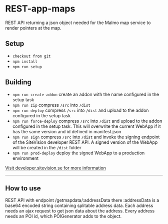 # REST-app-maps
REST API returning a json object needed for the Malmo map service to render pointers at the map.

## Setup
* `checkout from git`
* `npm install`
* `npm run setup`
## Building
* `npm run create-addon` create an addon with the name configured in the setup task
* `npm run zip` compress `/src` into `/dist`
* `npm run deploy` compress `/src` into `/dist` and upload to the addon configured in the setup task
* `npm run force-deploy` compress `/src` into `/dist` and upload to the addon configured in the setup task. This will overwrite the current WebApp if it has the same version and id defined in manifest.json
* `npm run sign` compress `/src` into `/dist` and invoke the signing endpoint of the SiteVision developer REST API. A signed version of the WebApp will be created in the `/dist` folder
* `npm run prod-deploy` deploy the signed WebApp to a production environment

[Visit developer.sitevision.se for more information](https://developer.sitevision.se)

---

## How to use
REST API with endpoint /getmapdata/:addressData there :addressData is a base64 encoded string containing splitable address data. Each address needs an ajax request to get json data about the address. Every address needs an POI id, which POIGenerator adds to the object.